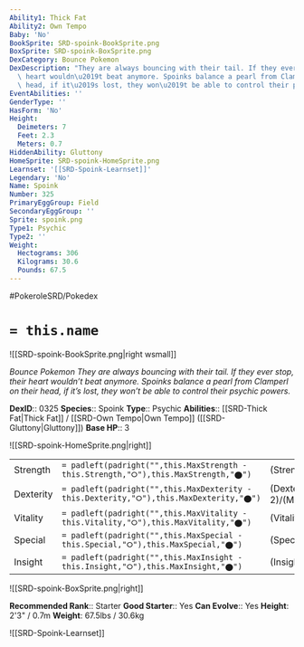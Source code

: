 ```yaml
---
Ability1: Thick Fat
Ability2: Own Tempo
Baby: 'No'
BookSprite: SRD-spoink-BookSprite.png
BoxSprite: SRD-spoink-BoxSprite.png
DexCategory: Bounce Pokemon
DexDescription: "They are always bouncing with their tail. If they ever stop, their\
  \ heart wouldn\u2019t beat anymore. Spoinks balance a pearl from Clamperl on their\
  \ head, if it\u2019s lost, they won\u2019t be able to control their psychic powers."
EventAbilities: ''
GenderType: ''
HasForm: 'No'
Height:
  Deimeters: 7
  Feet: 2.3
  Meters: 0.7
HiddenAbility: Gluttony
HomeSprite: SRD-spoink-HomeSprite.png
Learnset: '[[SRD-Spoink-Learnset]]'
Legendary: 'No'
Name: Spoink
Number: 325
PrimaryEggGroup: Field
SecondaryEggGroup: ''
Sprite: spoink.png
Type1: Psychic
Type2: ''
Weight:
  Hectograms: 306
  Kilograms: 30.6
  Pounds: 67.5
---
```


#PokeroleSRD/Pokedex

# `= this.name`

![[SRD-spoink-BookSprite.png|right wsmall]]

*Bounce Pokemon*
*They are always bouncing with their tail. If they ever stop, their heart wouldn’t beat anymore. Spoinks balance a pearl from Clamperl on their head, if it’s lost, they won’t be able to control their psychic powers.*

**DexID**:: 0325
**Species**:: Spoink
**Type**:: Psychic
**Abilities**:: [[SRD-Thick Fat|Thick Fat]] / [[SRD-Own Tempo|Own Tempo]] ([[SRD-Gluttony|Gluttony]])
**Base HP**:: 3

![[SRD-spoink-HomeSprite.png|right]]

|           |                                                                                        |                                          |
| --------- | -------------------------------------------------------------------------------------- | ---------------------------------------- |
| Strength  | `= padleft(padright("",this.MaxStrength - this.Strength,"⭘"),this.MaxStrength,"⬤")`    | (Strength::1)/(MaxStrength::3)   |
| Dexterity | `= padleft(padright("",this.MaxDexterity - this.Dexterity,"⭘"),this.MaxDexterity,"⬤")` | (Dexterity:: 2)/(MaxDexterity::4) |
| Vitality  | `= padleft(padright("",this.MaxVitality - this.Vitality,"⭘"),this.MaxVitality,"⬤")`    | (Vitality::1)/(MaxVitality::3)   |
| Special   | `= padleft(padright("",this.MaxSpecial - this.Special,"⭘"),this.MaxSpecial,"⬤")`       | (Special::2)/(MaxSpecial::5)     |
| Insight   | `= padleft(padright("",this.MaxInsight - this.Insight,"⭘"),this.MaxInsight,"⬤")`       | (Insight::2)/(MaxInsight::5)     |

![[SRD-spoink-BoxSprite.png|right]]

**Recommended Rank**:: Starter
**Good Starter**:: Yes
**Can Evolve**:: Yes
**Height**: 2'3" / 0.7m
**Weight**: 67.5lbs / 30.6kg

![[SRD-Spoink-Learnset]]